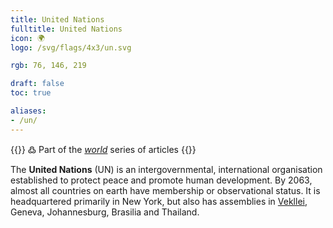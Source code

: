 ```yaml
---
title: United Nations
fulltitle: United Nations
icon: 🌍
logo: /svg/flags/4x3/un.svg

rgb: 76, 146, 219

draft: false
toc: true

aliases:
- /un/
---
```

{{<note green >}}
߷ Part of the *[world](/world/)* series of articles
{{</note>}}

The **United Nations** (UN) is an intergovernmental, international organisation established to protect peace and promote human development. By 2063, almost all countries on earth have membership or observational status. It is headquartered primarily in New York, but also has assemblies in [<span class="fi fi-com"></span> Vekllei](/vekllei), Geneva, Johannesburg, Brasilia and Thailand.
